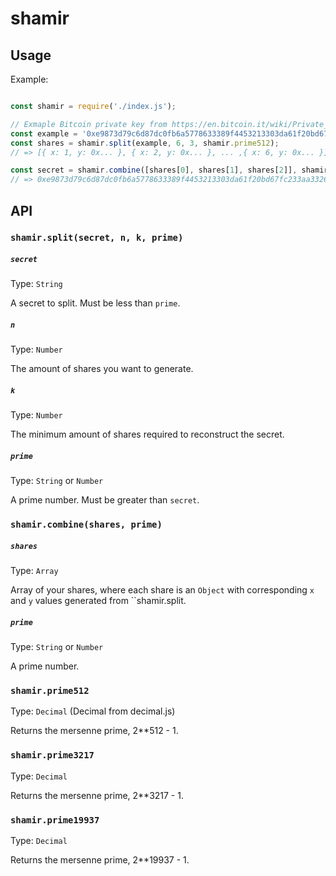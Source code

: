 # shamir

## Usage

Example:
```js

const shamir = require('./index.js');

// Exmaple Bitcoin private key from https://en.bitcoin.it/wiki/Private_key
const example = '0xe9873d79c6d87dc0fb6a5778633389f4453213303da61f20bd67fc233aa33262';
const shares = shamir.split(example, 6, 3, shamir.prime512);
// => [{ x: 1, y: 0x... }, { x: 2, y: 0x... }, ... ,{ x: 6, y: 0x... }]

const secret = shamir.combine([shares[0], shares[1], shares[2]], shamir.prime512).toHex();
// => 0xe9873d79c6d87dc0fb6a5778633389f4453213303da61f20bd67fc233aa33262
```

## API

### `shamir.split(secret, n, k, prime)`
##### `secret`

Type: `String`

A secret to split. Must be less than `prime`.

##### `n`
Type: `Number`

The amount of shares you want to generate.

##### `k`
Type: `Number`

The minimum amount of shares required to reconstruct the secret.

##### `prime`
Type: `String` or `Number`

A prime number. Must be greater than `secret`.

### `shamir.combine(shares, prime)`
##### `shares`
Type: `Array`

Array of your shares, where each share is an `Object` with corresponding `x` and `y` values generated from ``shamir.split.

##### `prime`
Type: `String` or `Number`

A prime number.

### `shamir.prime512`
Type: `Decimal` (Decimal from decimal.js)

Returns the mersenne prime, 2**512 - 1.

### `shamir.prime3217`
Type: `Decimal`

Returns the mersenne prime, 2**3217 - 1.

### `shamir.prime19937`
Type: `Decimal`

Returns the mersenne prime, 2**19937 - 1.
